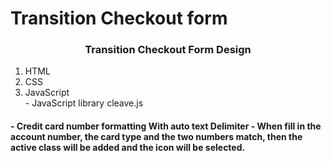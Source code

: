 # Transition Checkout form
<h3 align="center">Transition Checkout Form Design</h3>
<ol>
<li>HTML</li>
<li>CSS</li>
<li>JavaScript</li>
  - JavaScript library cleave.js
</ol>
<h4 Feature</h4>
- Credit card number formatting With auto text Delimiter
- When fill in the account number, the card type and the two numbers match, then the active class will be added and the icon will be selected. 
